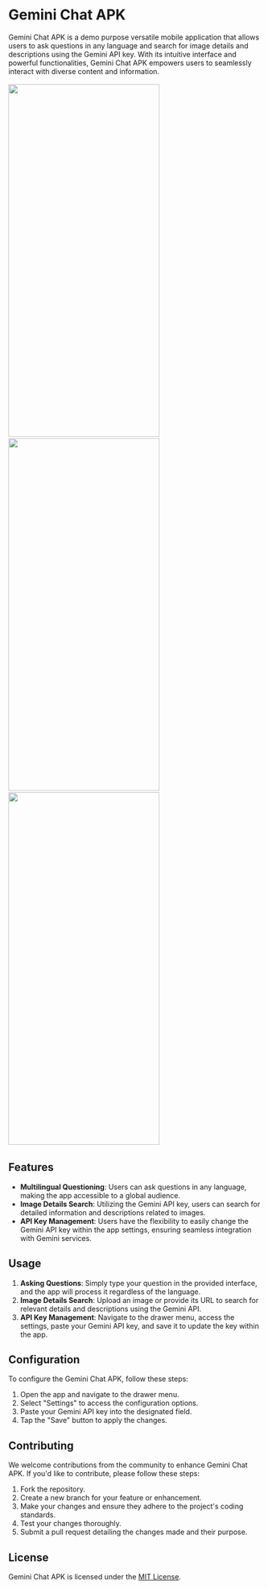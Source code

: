 # Gemini Chat APK

Gemini Chat APK is a demo purpose versatile mobile application that allows users to ask questions in any language and search for image details and descriptions using the Gemini API key. With its intuitive interface and powerful functionalities, Gemini Chat APK empowers users to seamlessly interact with diverse content and information.
<br><br>
<img src="https://github.com/NK2552003/Gemini_Chat_AI/assets/102852598/408bcdf0-574f-4712-94a2-bb6cce7d0c33" width=300 height=700/>&ensp;&ensp;
<img src="https://github.com/NK2552003/Gemini_Chat_AI/assets/102852598/56ac1c05-3b5d-4625-9878-bd3d349b11fe" width=300 height=700/>&ensp;&ensp;
<img src="https://github.com/NK2552003/Gemini_Chat_AI/assets/102852598/b65f318c-a0ef-4be1-bcb1-f215545a8ee6" width=300 height=700/>&ensp;&ensp;
<br>

## Features

- **Multilingual Questioning**: Users can ask questions in any language, making the app accessible to a global audience.
- **Image Details Search**: Utilizing the Gemini API key, users can search for detailed information and descriptions related to images.
- **API Key Management**: Users have the flexibility to easily change the Gemini API key within the app settings, ensuring seamless integration with Gemini services.

## Usage

1. **Asking Questions**: Simply type your question in the provided interface, and the app will process it regardless of the language.
2. **Image Details Search**: Upload an image or provide its URL to search for relevant details and descriptions using the Gemini API.
3. **API Key Management**: Navigate to the drawer menu, access the settings, paste your Gemini API key, and save it to update the key within the app.

## Configuration

To configure the Gemini Chat APK, follow these steps:

1. Open the app and navigate to the drawer menu.
2. Select "Settings" to access the configuration options.
3. Paste your Gemini API key into the designated field.
4. Tap the "Save" button to apply the changes.

## Contributing

We welcome contributions from the community to enhance Gemini Chat APK. If you'd like to contribute, please follow these steps:

1. Fork the repository.
2. Create a new branch for your feature or enhancement.
3. Make your changes and ensure they adhere to the project's coding standards.
4. Test your changes thoroughly.
5. Submit a pull request detailing the changes made and their purpose.

## License

Gemini Chat APK is licensed under the [MIT License](LICENSE).

